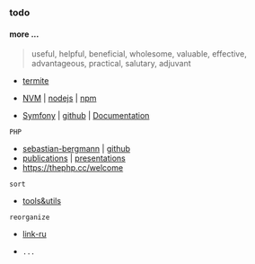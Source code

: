 ### todo

#### more ...
> useful, helpful, beneficial, wholesome, valuable, effective, advantageous, practical, salutary, adjuvant

* [termite](https://github.com/thestinger/termite)

* [NVM](https://github.com/creationix/nvm 'Node Version Manager - Simple bash script to manage multiple active node.js versions ') | [nodejs](https://github.com/nodejs/node 'Node.js JavaScript runtime') | [npm](https://github.com/npm/cli)

* [Symfony](https://symfony.com/ "Symfony, High Performance PHP Framework for Web Development") | [github](https://github.com/symfony/symfony) | [Documentation](https://symfony.com/doc/current/index.html)

`PHP`
* [sebastian-bergmann](https://sebastian-bergmann.de/) | [github](https://github.com/sebastianbergmann)
* [publications](https://sebastian-bergmann.de/publications.html) | [presentations](https://sebastian-bergmann.de/presentations.html)
* https://thephp.cc/welcome

`sort`
* [tools&utils](/man/toolsandutils.md)

`reorganize`

* [link-ru](link.ru.md)

* `...`
